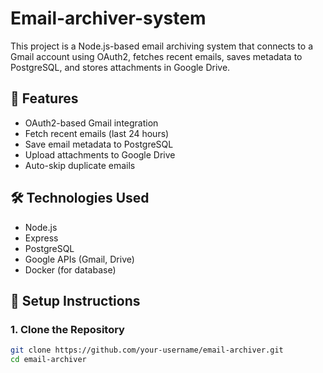 # Email-archiver-system

This project is a Node.js-based email archiving system that connects to a Gmail account using OAuth2, fetches recent emails, saves metadata to PostgreSQL, and stores attachments in Google Drive.

## 🔧 Features
- OAuth2-based Gmail integration
- Fetch recent emails (last 24 hours)
- Save email metadata to PostgreSQL
- Upload attachments to Google Drive
- Auto-skip duplicate emails

## 🛠 Technologies Used
- Node.js
- Express
- PostgreSQL
- Google APIs (Gmail, Drive)
- Docker (for database)

## 🚀 Setup Instructions

### 1. Clone the Repository
```bash
git clone https://github.com/your-username/email-archiver.git
cd email-archiver
